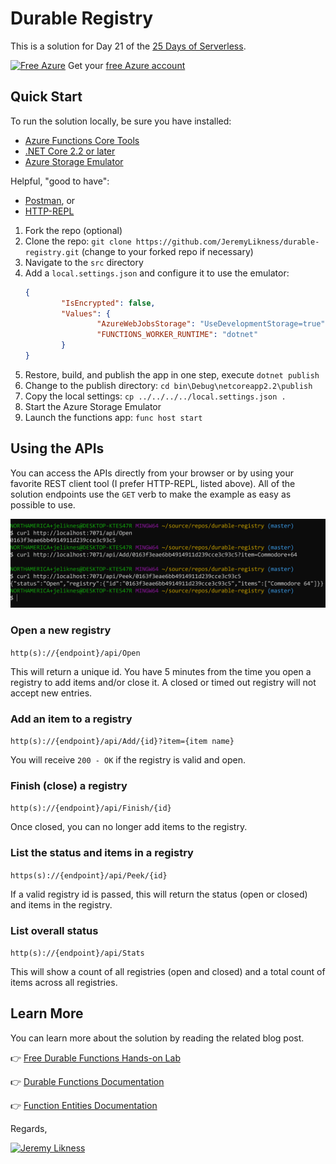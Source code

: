 # Durable Registry

This is a solution for Day 21 of the [25 Days of Serverless](https://25daysofserverless.com/).

[![Free Azure](https://img.shields.io/badge/FREE-Azure-0077ff)](https://jlik.me/g30)
Get your [free Azure account](https://jlik.me/g30)

## Quick Start

To run the solution locally, be sure you have installed:

- [Azure Functions Core Tools](https://jlik.me/g0h)
- [.NET Core 2.2 or later](https://jlik.me/g0i)
- [Azure Storage Emulator](https://jlik.me/g0j)

Helpful, "good to have":

- [Postman](https://www.getpostman.com/), or
- [HTTP-REPL](https://jlik.me/g0k)

1. Fork the repo (optional)
1. Clone the repo: `git clone https://github.com/JeremyLikness/durable-registry.git` (change to your forked repo if necessary)
1. Navigate to the `src` directory
1. Add a `local.settings.json` and configure it to use the emulator:
    ```json
    {
            "IsEncrypted": false,
            "Values": {
                    "AzureWebJobsStorage": "UseDevelopmentStorage=true",
                    "FUNCTIONS_WORKER_RUNTIME": "dotnet"
            }
    }
    ```
1. Restore, build, and publish the app in one step, execute `dotnet publish`
1. Change to the publish directory: `cd bin\Debug\netcoreapp2.2\publish`
1. Copy the local settings: `cp ../../../../local.settings.json .`
1. Start the Azure Storage Emulator
1. Launch the functions app: `func host start`

## Using the APIs

You can access the APIs directly from your browser or by using your favorite REST client tool (I prefer HTTP-REPL, listed above). All of the solution endpoints use the `GET` verb to make the example as easy as possible to use.

![API Example](./splash.png)

### Open a new registry

`http(s)://{endpoint}/api/Open`

This will return a unique id. You have 5 minutes from the time you open a registry to add items and/or close it. A closed or timed out registry will not accept new entries.

### Add an item to a registry

`http(s)://{endpoint}/api/Add/{id}?item={item name}`

You will receive `200 - OK` if the registry is valid and open.

### Finish (close) a registry

`http(s)://{endpoint}/api/Finish/{id}`

Once closed, you can no longer add items to the registry.

### List the status and items in a registry

`https(s)://{endpoint}/api/Peek/{id}`

If a valid registry id is passed, this will return the status (open or closed) and items in the registry.

### List overall status

`http(s)://{endpoint}/api/Stats`

This will show a count of all registries (open and closed) and a total count of items across all registries.

## Learn More

You can learn more about the solution by reading the related blog post.

👉 [Free Durable Functions Hands-on Lab](https://jlik.me/g0l)

👉 [Durable Functions Documentation](https://jlik.me/g0m)

👉 [Function Entities Documentation](https://jlik.me/g0n)


Regards,

[![Jeremy Likness](https://blog.jeremylikness.com/images/jeremylikness.gif)](https://twitter.com/JeremyLikness)
